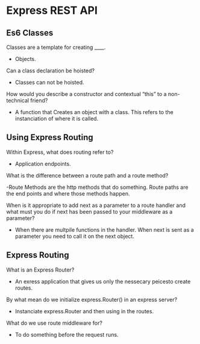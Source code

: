 # Express REST API

## Es6 Classes

Classes are a template for creating ____.

- Objects.

Can a class declaration be hoisted?

- Classes can not be hoisted.  

How would you describe a constructor and contextual “this” to a non-technical friend?

- A function that Creates an object with a class. This refers to the instanciation of where it is called.

## Using Express Routing  

Within Express, what does routing refer to?

- Application endpoints.

What is the difference between a route path and a route method?

-Route Methods are the http methods that do something. Route paths are the end points and where those methods happen.

When is it appropriate to add next as a parameter to a route handler and what must you do if next has been passed to your middleware as a parameter?

- When there are multpile functions in the handler. When next is sent as a parameter you need to call it on the next object.

## Express Routing

What is an Express Router?

- An exress application that gives us only the nessecary peicesto create routes.

By what mean do we initialize express.Router() in an express server?

- Instanciate express.Router and then using in the routes.  

What do we use route middleware for?

- To do something before the request runs.
